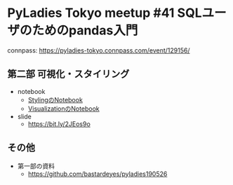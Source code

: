 # PyLadies Tokyo meetup #41 SQLユーザのためのpandas入門
connpass: https://pyladies-tokyo.connpass.com/event/129156/

## 第二部 可視化・スタイリング

- notebook
    - [StylingのNotebook](https://github.com/komo-fr/pyladiestokyo_41_pandas/blob/master/01_styling.ipynb)
    - [VisualizationのNotebook](https://github.com/komo-fr/pyladiestokyo_41_pandas/blob/master/02_visualization.ipynb)
- slide
    - https://bit.ly/2JEos9o
    
## その他
- 第一部の資料
    - https://github.com/bastardeyes/pyladies190526
